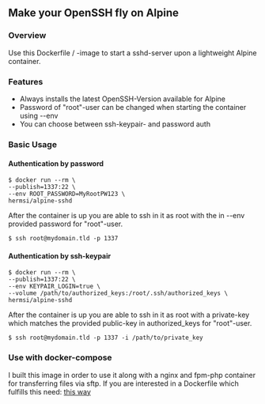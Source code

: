 ## Make your OpenSSH fly on Alpine

### Overview
Use this Dockerfile / -image to start a sshd-server upon a lightweight Alpine container.

### Features
* Always installs the latest OpenSSH-Version available for Alpine
* Password of "root"-user can be changed when starting the container using --env
* You can choose between ssh-keypair- and password auth

### Basic Usage
#### Authentication by password
```
$ docker run --rm \
--publish=1337:22 \
--env ROOT_PASSWORD=MyRootPW123 \
hermsi/alpine-sshd
```

After the container is up you are able to ssh in it as root with the in --env provided password for "root"-user.
```
$ ssh root@mydomain.tld -p 1337
```
#### Authentication by ssh-keypair
```
$ docker run --rm \
--publish=1337:22 \
--env KEYPAIR_LOGIN=true \
--volume /path/to/authorized_keys:/root/.ssh/authorized_keys \
hermsi/alpine-sshd
```
After the container is up you are able to ssh in it as root with a private-key which matches the provided public-key in authorized_keys for "root"-user.
```
$ ssh root@mydomain.tld -p 1337 -i /path/to/private_key
```
### Use with docker-compose
I built this image in order to use it along with a nginx and fpm-php container for transferring files via sftp.
If you are interested in a Dockerfile which fulfills this need: [this way](https://github.com/Hermsi1337/docker-compose/blob/master/full_php_dev_stack/docker-compose.yml)
